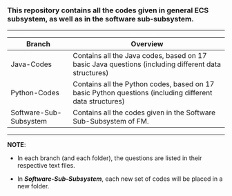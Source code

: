 ### This repository contains all the codes given in general ECS subsystem, as well as in the software sub-subsystem. ###

- - - -
   Branch     |   Overview
------------- | -------------
Java-Codes  | Contains all the Java codes, based on 17 basic Java questions (including different data structures)
Python-Codes  | Contains all the Python codes, based on 17 basic Python questions (including different data structures)
Software-Sub-Subsystem | Contains all the codes given in the Software Sub-Subsystem of FM.

- - - -
**NOTE**:

- In each branch (and each folder), the questions are listed in their respective text files.

- In ___Software-Sub-Subsystem___, each new set of codes will be placed in a new folder.
